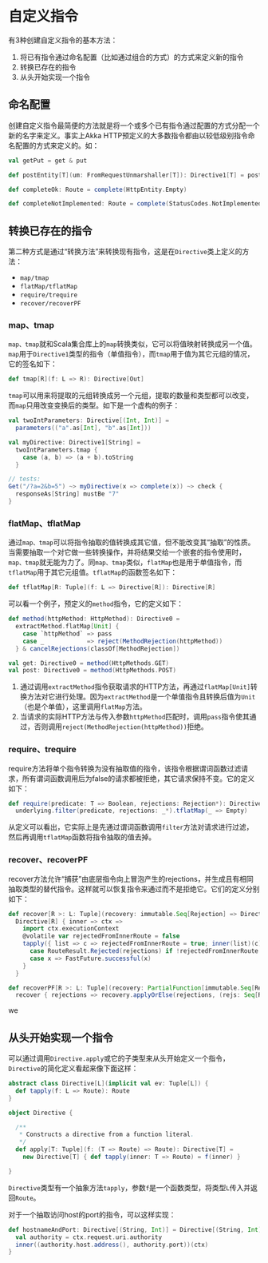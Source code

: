 # 自定义指令

有3种创建自定义指令的基本方法：

1. 将已有指令通过命名配置（比如通过组合的方式）的方式来定义新的指令
2. 转换已存在的指令
3. 从头开始实现一个指令

## 命名配置

创建自定义指令最简便的方法就是将一个或多个已有指令通过配置的方式分配一个新的名字来定义。事实上Akka HTTP预定义的大多数指令都由以较低级别指令命名配置的方式来定义的。如：

```scala
val getPut = get & put

def postEntity[T](um: FromRequestUnmarshaller[T]): Directive1[T] = post & entity(um)

def completeOk: Route = complete(HttpEntity.Empty)

def completeNotImplemented: Route = complete(StatusCodes.NotImplemented)
```

## 转换已存在的指令

第二种方式是通过“转换方法”来转换现有指令，这是在`Directive`类上定义的方法：

- `map/tmap`
- `flatMap/tflatMap`
- `require/trequire`
- `recover/recoverPF`

### map、tmap

`map、tmap`就和Scala集合库上的`map`转换类似，它可以将值映射转换成另一个值。`map`用于`Directive1`类型的指令（单值指令），而`tmap`用于值为其它元组的情况，它的签名如下：

```scala
def tmap[R](f: L => R): Directive[Out]
```

`tmap`可以用来将提取的元组转换成另一个元组，提取的数量和类型都可以改变，而`map`只用改变变换后的类型。如下是一个虚构的例子：

```scala
val twoIntParameters: Directive[(Int, Int)] =
  parameters(("a".as[Int], "b".as[Int]))

val myDirective: Directive1[String] =
  twoIntParameters.tmap {
    case (a, b) => (a + b).toString
  }

// tests:
Get("/?a=2&b=5") ~> myDirective(x => complete(x)) ~> check {
  responseAs[String] mustBe "7"
}
```

### flatMap、tflatMap

通过`map、tmap`可以将指令抽取的值转换成其它值，但不能改变其“抽取”的性质。当需要抽取一个对它做一些转换操作，并将结果交给一个嵌套的指令使用时，`map、tmap`就无能为力了。同`map、tmap`类似，`flatMap`也是用于单值指令，而`tflatMap`用于其它元组值。`tflatMap`的函数签名如下：

```scala
def tflatMap[R: Tuple](f: L => Directive[R]): Directive[R]
```

可以看一个例子，预定义的`method`指令，它的定义如下：

```scala
def method(httpMethod: HttpMethod): Directive0 =
  extractMethod.flatMap[Unit] {
    case `httpMethod` => pass
    case _            => reject(MethodRejection(httpMethod))
  } & cancelRejections(classOf[MethodRejection])

val get: Directive0 = method(HttpMethods.GET)
val post: Directive0 = method(HttpMethods.POST)
```

1. 通过调用`extractMethod`指令获取请求的HTTP方法，再通过`flatMap[Unit]`转换方法对它进行处理。因为`extractMethod`是一个单值指令且转换后值为`Unit`（也是个单值），这里调用`flatMap`方法。
2. 当请求的实际HTTP方法与传入参数`httpMethod`匹配时，调用`pass`指令使其通过，否则调用`reject(MethodRejection(httpMethod))`拒绝。

### require、trequire

require方法将单个指令转换为没有抽取值的指令，该指令根据谓词函数过滤请求，所有谓词函数调用后为false的请求都被拒绝，其它请求保持不变。它的定义如下：

```scala
def require(predicate: T => Boolean, rejections: Rejection*): Directive0 =
  underlying.filter(predicate, rejections: _*).tflatMap(_ => Empty)
```

从定义可以看出，它实际上是先通过谓词函数调用`filter`方法对请求进行过滤，然后再调用`tflatMap`函数将指令抽取的值去掉。

### recover、recoverPF

recover方法允许“捕获”由底层指令向上冒泡产生的rejections，并生成且有相同抽取类型的替代指令。这样就可以恢复指令来通过而不是拒绝它。它们的定义分别如下：

```scala
def recover[R >: L: Tuple](recovery: immutable.Seq[Rejection] => Directive[R]): Directive[R] =
  Directive[R] { inner => ctx =>
    import ctx.executionContext
    @volatile var rejectedFromInnerRoute = false
    tapply({ list => c => rejectedFromInnerRoute = true; inner(list)(c) })(ctx).fast.flatMap {
      case RouteResult.Rejected(rejections) if !rejectedFromInnerRoute => recovery(rejections).tapply(inner)(ctx)
      case x => FastFuture.successful(x)
    }
  }

def recoverPF[R >: L: Tuple](recovery: PartialFunction[immutable.Seq[Rejection], Directive[R]]): Directive[R] =
  recover { rejections => recovery.applyOrElse(rejections, (rejs: Seq[Rejection]) => RouteDirectives.reject(rejs: _*)) }
```

we

## 从头开始实现一个指令

可以通过调用`Directive.apply`或它的子类型来从头开始定义一个指令，`Directive`的简化定义看起来像下面这样：

```scala
abstract class Directive[L](implicit val ev: Tuple[L]) {
  def tapply(f: L => Route): Route
}

object Directive {

  /**
   * Constructs a directive from a function literal.
   */
  def apply[T: Tuple](f: (T => Route) => Route): Directive[T] =
    new Directive[T] { def tapply(inner: T => Route) = f(inner) }

}
```

`Directive`类型有一个抽象方法`tapply`，参数`f`是一个函数类型，将类型`L`传入并返回`Route`。

对于一个抽取访问host的port的指令，可以这样实现：

```scala
def hostnameAndPort: Directive[(String, Int)] = Directive[(String, Int)] { inner => ctx =>
  val authority = ctx.request.uri.authority
  inner((authority.host.address(), authority.port))(ctx)
}
```
